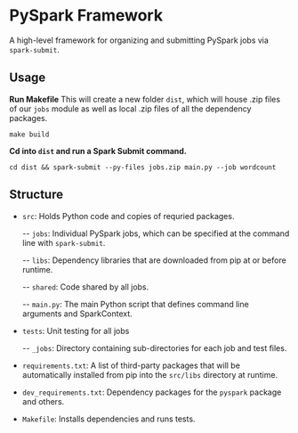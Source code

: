 # PySpark Framework

A high-level framework for organizing and submitting PySpark jobs via `spark-submit`.

## Usage

**Run Makefile**
This will create a new folder `dist`, which will house .zip files of our `jobs` module as well as local .zip files of all the dependency packages.

```
make build
```

**Cd into `dist` and run a Spark Submit command.**

```
cd dist && spark-submit --py-files jobs.zip main.py --job wordcount
```


## Structure

* `src`: Holds Python code and copies of requried packages.

    -- `jobs`: Individual PySpark jobs, which can be specified at the command line with `spark-submit`.
    
    -- `libs`: Dependency libraries that are downloaded from pip at or before runtime.
    
    -- `shared`: Code shared by all jobs.
    
    -- `main.py`: The main Python script that defines command line arguments and SparkContext.
    
* `tests`: Unit testing for all jobs

    -- `_jobs`: Directory containing sub-directories for each job and test files.
    
* `requirements.txt`: A list of third-party packages that will be automatically installed from pip into the `src/libs` directory at runtime.

* `dev_requirements.txt`: Dependency packages for the `pyspark` package and others.

* `Makefile`: Installs dependencies and runs tests.
    
